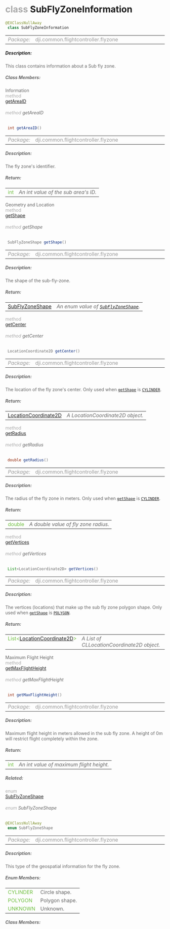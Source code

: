 <div class="article"><h1 ><font color="#AAA">class </font>SubFlyZoneInformation</h1></div>

~~~java
@EXClassNullAway
 class SubFlyZoneInformation 
~~~

<html><table class="table-supportedby"><tr valign="top"><td width=15%><font color="#999"><i>Package:</i></td><td width=85%><font color="#999">dji.common.flightcontroller.flyzone</td></tr></table></html>



##### Description:



<font color="#666">This class contains information about a Sub fly zone.



##### Class Members:

<div class="api-row" id="djiflyzonemanager_djisubflyzoneinformation_subareaid"><div class="api-col left">Information</div><div class="api-col middle" style="color:#AAA">method</div><div class="api-col right"><a class="trigger" href="#djiflyzonemanager_djisubflyzoneinformation_subareaid_inline">getAreaID</a></div></div><div class="inline-doc" id="djiflyzonemanager_djisubflyzoneinformation_subareaid_inline"

><div class="article"><h6 ><font color="#AAA">method </font>getAreaID</h6></div>

~~~java
 int getAreaID() 
~~~

<html><table class="table-supportedby"><tr valign="top"><td width=15%><font color="#999"><i>Package:</i></td><td width=85%><font color="#999">dji.common.flightcontroller.flyzone</td></tr></table></html>



##### Description:



<font color="#666">The fly zone's identifier.



##### Return:

<html><table class="table-inline-parameters"><tr valign="top"><td><font color="#70BF41">int</td><td><font color="#666"><i>An int value of the sub area's ID.</i></td></tr></table></html></div>

<div class="api-row" id="djiflyzonemanager_djisubflyzoneinformation_shape"><div class="api-col left">Geometry and Location</div><div class="api-col middle" style="color:#AAA">method</div><div class="api-col right"><a class="trigger" href="#djiflyzonemanager_djisubflyzoneinformation_shape_inline">getShape</a></div></div><div class="inline-doc" id="djiflyzonemanager_djisubflyzoneinformation_shape_inline"

><div class="article"><h6 ><font color="#AAA">method </font>getShape</h6></div>

~~~java
 SubFlyZoneShape getShape() 
~~~

<html><table class="table-supportedby"><tr valign="top"><td width=15%><font color="#999"><i>Package:</i></td><td width=85%><font color="#999">dji.common.flightcontroller.flyzone</td></tr></table></html>



##### Description:



<font color="#666">The shape of the sub-fly-zone.



##### Return:

<html><table class="table-inline-parameters"><tr valign="top"><td><font color="#70BF41"><a href="/Components/FlyZoneManager/DJIFlyZoneManager_DJISubFlyZoneInformation.html#djiflyzonemanager_djiflyzoneinformation_djisubflyzoneshape">SubFlyZoneShape</a></td><td><font color="#666"><i>An enum value of <code><a href="/Components/FlyZoneManager/DJIFlyZoneManager_DJISubFlyZoneInformation.html#djiflyzonemanager_djiflyzoneinformation_djisubflyzoneshape">SubFlyZoneShape</a></code>.</i></td></tr></table></html></div>

<div class="api-row" id="djiflyzonemanager_djisubflyzoneinformation_coordinate"><div class="api-col left"></div><div class="api-col middle" style="color:#AAA">method</div><div class="api-col right"><a class="trigger" href="#djiflyzonemanager_djisubflyzoneinformation_coordinate_inline">getCenter</a></div></div><div class="inline-doc" id="djiflyzonemanager_djisubflyzoneinformation_coordinate_inline"

><div class="article"><h6 ><font color="#AAA">method </font>getCenter</h6></div>

~~~java
 LocationCoordinate2D getCenter() 
~~~

<html><table class="table-supportedby"><tr valign="top"><td width=15%><font color="#999"><i>Package:</i></td><td width=85%><font color="#999">dji.common.flightcontroller.flyzone</td></tr></table></html>



##### Description:



<font color="#666">The location of the fly zone's center. Only used when <code><a href="/Components/FlyZoneManager/DJIFlyZoneManager_DJISubFlyZoneInformation.html#djiflyzonemanager_djisubflyzoneinformation_shape">getShape</a></code> is <code><a href="/Components/FlyZoneManager/DJIFlyZoneManager_DJISubFlyZoneInformation.html#djiflyzonemanager_djiflyzoneinformation_djisubflyzoneshape_circle">CYLINDER</a></code>.



##### Return:

<html><table class="table-inline-parameters"><tr valign="top"><td><font color="#70BF41"><a href="/Components/FlightController/DJIFlightController_DJILocationCoordinate2D.html#djiflightcontroller_djilocationcoordinate2d">LocationCoordinate2D</a></td><td><font color="#666"><i>A LocationCoordinate2D object.</i></td></tr></table></html></div>

<div class="api-row" id="djiflyzonemanager_djisubflyzoneinformation_radius"><div class="api-col left"></div><div class="api-col middle" style="color:#AAA">method</div><div class="api-col right"><a class="trigger" href="#djiflyzonemanager_djisubflyzoneinformation_radius_inline">getRadius</a></div></div><div class="inline-doc" id="djiflyzonemanager_djisubflyzoneinformation_radius_inline"

><div class="article"><h6 ><font color="#AAA">method </font>getRadius</h6></div>

~~~java
 double getRadius() 
~~~

<html><table class="table-supportedby"><tr valign="top"><td width=15%><font color="#999"><i>Package:</i></td><td width=85%><font color="#999">dji.common.flightcontroller.flyzone</td></tr></table></html>



##### Description:



<font color="#666">The radius of the fly zone in meters. Only used when <code><a href="/Components/FlyZoneManager/DJIFlyZoneManager_DJISubFlyZoneInformation.html#djiflyzonemanager_djisubflyzoneinformation_shape">getShape</a></code> is <code><a href="/Components/FlyZoneManager/DJIFlyZoneManager_DJISubFlyZoneInformation.html#djiflyzonemanager_djiflyzoneinformation_djisubflyzoneshape_circle">CYLINDER</a></code>.



##### Return:

<html><table class="table-inline-parameters"><tr valign="top"><td><font color="#70BF41">double</td><td><font color="#666"><i>A double value of fly zone radius.</i></td></tr></table></html></div>

<div class="api-row" id="djiflyzonemanager_djisubflyzoneinformation_vertices"><div class="api-col left"></div><div class="api-col middle" style="color:#AAA">method</div><div class="api-col right"><a class="trigger" href="#djiflyzonemanager_djisubflyzoneinformation_vertices_inline">getVertices</a></div></div><div class="inline-doc" id="djiflyzonemanager_djisubflyzoneinformation_vertices_inline"

><div class="article"><h6 ><font color="#AAA">method </font>getVertices</h6></div>

~~~java
 List<LocationCoordinate2D> getVertices() 
~~~

<html><table class="table-supportedby"><tr valign="top"><td width=15%><font color="#999"><i>Package:</i></td><td width=85%><font color="#999">dji.common.flightcontroller.flyzone</td></tr></table></html>



##### Description:



<font color="#666">The vertices (locations) that make up the sub fly zone polygon shape. Only used when <code><a href="/Components/FlyZoneManager/DJIFlyZoneManager_DJISubFlyZoneInformation.html#djiflyzonemanager_djisubflyzoneinformation_shape">getShape</a></code> is <code><a href="/Components/FlyZoneManager/DJIFlyZoneManager_DJISubFlyZoneInformation.html#djiflyzonemanager_djiflyzoneinformation_djisubflyzoneshape_polygon">POLYGON</a></code>.



##### Return:

<html><table class="table-inline-parameters"><tr valign="top"><td><font color="#70BF41">List&lt;<a href="/Components/FlightController/DJIFlightController_DJILocationCoordinate2D.html#djiflightcontroller_djilocationcoordinate2d">LocationCoordinate2D</a>&gt;</td><td><font color="#666"><i>A List of CLLocationCoordinate2D object.</i></td></tr></table></html></div>

<div class="api-row" id="djiflyzonemanager_djisubflyzoneinformation_maximumflightheight"><div class="api-col left">Maximum Flight Height</div><div class="api-col middle" style="color:#AAA">method</div><div class="api-col right"><a class="trigger" href="#djiflyzonemanager_djisubflyzoneinformation_maximumflightheight_inline">getMaxFlightHeight</a></div></div><div class="inline-doc" id="djiflyzonemanager_djisubflyzoneinformation_maximumflightheight_inline"

><div class="article"><h6 ><font color="#AAA">method </font>getMaxFlightHeight</h6></div>

~~~java
 int getMaxFlightHeight() 
~~~

<html><table class="table-supportedby"><tr valign="top"><td width=15%><font color="#999"><i>Package:</i></td><td width=85%><font color="#999">dji.common.flightcontroller.flyzone</td></tr></table></html>



##### Description:



<font color="#666">Maximum flight height in meters allowed in the sub fly zone. A height of 0m will  restrict flight completely within the zone.



##### Return:

<html><table class="table-inline-parameters"><tr valign="top"><td><font color="#70BF41">int</td><td><font color="#666"><i>An int value of maximum flight height.</i></td></tr></table></html></div>



##### Related:

<div class="api-row" id="djiflyzonemanager_djiflyzoneinformation_djisubflyzoneshape"><div class="api-col left"></div><div class="api-col middle" style="color:#AAA">enum</div><div class="api-col right"><a class="trigger" href="#djiflyzonemanager_djiflyzoneinformation_djisubflyzoneshape_inline">SubFlyZoneShape</a></div></div><div class="inline-doc" id="djiflyzonemanager_djiflyzoneinformation_djisubflyzoneshape_inline"

><div class="article"><h6 ><font color="#AAA">enum </font>SubFlyZoneShape</h6></div>

~~~java
@EXClassNullAway
 enum SubFlyZoneShape 
~~~

<html><table class="table-supportedby"><tr valign="top"><td width=15%><font color="#999"><i>Package:</i></td><td width=85%><font color="#999">dji.common.flightcontroller.flyzone</td></tr></table></html>



##### Description:



<font color="#666">This type of the geospatial information for the fly zone.



##### Enum Members:

<html><table class="table-inline-parameters"><tr valign="top"><td><font color="#70BF41"><a href="#djiflyzonemanager_djiflyzoneinformation_djisubflyzoneshape_circle_inline"></a>CYLINDER</td><td><font color="#666">Circle shape.</td></tr><tr valign="top"><td><font color="#70BF41"><a href="#djiflyzonemanager_djiflyzoneinformation_djisubflyzoneshape_polygon_inline"></a>POLYGON</td><td><font color="#666">Polygon shape.</td></tr><tr valign="top"><td><font color="#70BF41"><a href="#djiflyzonemanager_djiflyzoneinformation_djisubflyzoneshape_unknown_inline"></a>UNKNOWN</td><td><font color="#666">Unknown.</td></tr></table></html>

##### Class Members:

</div>


